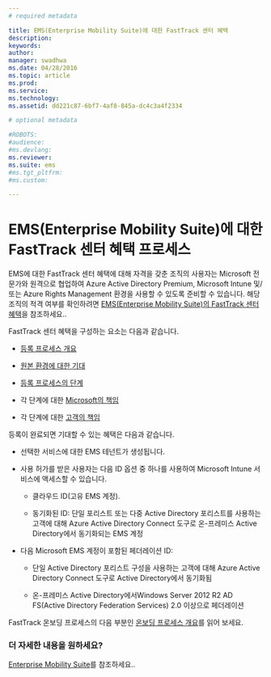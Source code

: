 ```yaml
---
# required metadata

title: EMS(Enterprise Mobility Suite)에 대한 FastTrack 센터 혜택
description:
keywords:
author: 
manager: swadhwa
ms.date: 04/28/2016
ms.topic: article
ms.prod:
ms.service:
ms.technology:
ms.assetid: dd221c87-6bf7-4af8-845a-dc4c3a4f2334

# optional metadata

#ROBOTS:
#audience:
#ms.devlang:
ms.reviewer: 
ms.suite: ems
#ms.tgt_pltfrm:
#ms.custom:

---
```


# EMS(Enterprise Mobility Suite)에 대한 FastTrack 센터 혜택 프로세스
EMS에 대한 FastTrack 센터 혜택에 대해 자격을 갖춘 조직의 사용자는 Microsoft 전문가와 원격으로 협업하여 Azure Active Directory Premium, Microsoft Intune 및/또는 Azure Rights Management 환경을 사용할 수 있도록 준비할 수 있습니다. 해당 조직의 적격 여부를 확인하려면 [EMS(Enterprise Mobility Suite)의 FastTrack 센터 혜택](fasttrack-center-benefit-for-enterprise-mobility-suite-ems.md)을 참조하세요..


FastTrack 센터 혜택을 구성하는 요소는 다음과 같습니다. 

-   [등록 프로세스 개요](fasttrack-center-benefit-process-for-ems-overview.md)

-   [원본 환경에 대한 기대](fasttrack-center-benefit-process-for-ems-environment-expectations.md)

-   [등록 프로세스의 단계](fasttrack-center-benefit-process-for-ems-phases.md)

-   각 단계에 대한 [Microsoft의 책임](fasttrack-center-benefit-process-for-ems-microsoft-responsibilities.md)

-   각 단계에 대한 [고객의 책임](fasttrack-center-benefit-process-for-ems-your-responsibilities.md)

등록이 완료되면 기대할 수 있는 혜택은 다음과 같습니다.

-   선택한 서비스에 대한 EMS 테넌트가 생성됩니다.

-   사용 허가를 받은 사용자는 다음 ID 옵션 중 하나를 사용하여 Microsoft Intune 서비스에 액세스할 수 있습니다.

    -   클라우드 ID(고유 EMS 계정).

    -   동기화된 ID: 단일 포리스트 또는 다중 Active Directory 포리스트를 사용하는 고객에 대해 Azure Active Directory Connect 도구로 온-프레미스 Active Directory에서 동기화되는 EMS 계정

-   다음 Microsoft EMS 계정이 포함된 페더레이션 ID:

    -   단일 Active Directory 포리스트 구성을 사용하는 고객에 대해 Azure Active Directory Connect 도구로 Active Directory에서 동기화됨

    -   온-프레미스 Active Directory에서Windows Server 2012 R2 AD FS(Active Directory Federation Services) 2.0 이상으로 페더레이션

FastTrack 온보딩 프로세스의 다음 부분인 [온보딩 프로세스 개요](fasttrack-center-benefit-process-for-ems-overview.md)를 읽어 보세요.

### 더 자세한 내용을 원하세요?
[Enterprise Mobility Suite](https://www.microsoft.com/en-us/server-cloud/enterprise-mobility/overview.aspx)를 참조하세요..



<!--HONumber=Apr16_HO4-->


